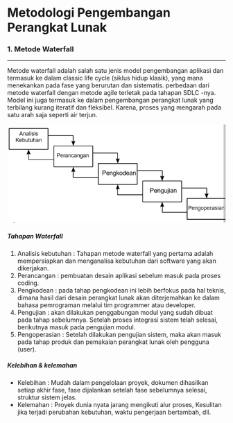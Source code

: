 # Metodologi Pengembangan Perangkat Lunak

### 1. Metode Waterfall
---
Metode waterfall adalah salah satu jenis model pengembangan aplikasi dan termasuk ke dalam classic life cycle (siklus hidup klasik), yang mana menekankan pada fase yang berurutan dan sistematis. perbedaan dari metode waterfall dengan metode agile terletak pada tahapan SDLC -nya. Model ini juga termasuk ke dalam pengembangan perangkat lunak yang terbilang kurang iteratif dan fleksibel. Karena, proses yang mengarah pada satu arah saja seperti air terjun.

<img src="image/waterfall.PNG">

##### Tahapan Waterfall
1. Analisis kebutuhan : Tahapan metode waterfall yang pertama adalah mempersiapkan dan menganalisa kebutuhan dari software yang akan dikerjakan.
2. Perancangan : pembuatan desain aplikasi sebelum masuk pada proses coding.
3. Pengkodean : pada tahap pengkodean ini lebih berfokus pada hal teknis, dimana hasil dari desain perangkat lunak akan diterjemahkan ke dalam bahasa pemrograman melalui tim programmer atau developer. 
4. Pengujian : akan dilakukan penggabungan modul yang sudah dibuat pada tahap sebelumnya. Setelah proses integrasi sistem telah selesai, berikutnya masuk pada pengujian modul.
5. Pengoperasian : Setelah dilakukan pengujian sistem, maka akan masuk pada tahap produk dan pemakaian perangkat lunak oleh pengguna (user).

##### Kelebihan & kelemahan
* Kelebihan : Mudah dalam pengelolaan proyek, dokumen dihasilkan setiap akhir fase, fase dijalankan setelah fase sebelumnya selesai, struktur sistem jelas.
* Kelemahan : Proyek dunia nyata jarang mengikuti alur proses, Kesulitan jika terjadi perubahan kebutuhan, waktu pengerjaan bertambah, dll.

